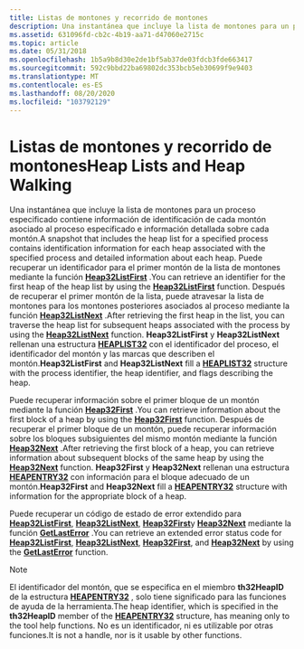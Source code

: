 ```yaml
---
title: Listas de montones y recorrido de montones
description: Una instantánea que incluye la lista de montones para un proceso especificado contiene información de identificación de cada montón asociado al proceso especificado e información detallada sobre cada montón.
ms.assetid: 631096fd-cb2c-4b19-aa71-d47060e2715c
ms.topic: article
ms.date: 05/31/2018
ms.openlocfilehash: 1b5a9b8d30e2de1bf5ab37de03fdcb3fde663417
ms.sourcegitcommit: 592c9bbd22ba69802dc353bcb5eb30699f9e9403
ms.translationtype: MT
ms.contentlocale: es-ES
ms.lasthandoff: 08/20/2020
ms.locfileid: "103792129"
---
```

# <a name="heap-lists-and-heap-walking"></a><span data-ttu-id="c0bde-103">Listas de montones y recorrido de montones</span><span class="sxs-lookup"><span data-stu-id="c0bde-103">Heap Lists and Heap Walking</span></span>

<span data-ttu-id="c0bde-104">Una instantánea que incluye la lista de montones para un proceso especificado contiene información de identificación de cada montón asociado al proceso especificado e información detallada sobre cada montón.</span><span class="sxs-lookup"><span data-stu-id="c0bde-104">A snapshot that includes the heap list for a specified process contains identification information for each heap associated with the specified process and detailed information about each heap.</span></span> <span data-ttu-id="c0bde-105">Puede recuperar un identificador para el primer montón de la lista de montones mediante la función [**Heap32ListFirst**](/windows/desktop/api/TlHelp32/nf-tlhelp32-heap32listfirst) .</span><span class="sxs-lookup"><span data-stu-id="c0bde-105">You can retrieve an identifier for the first heap of the heap list by using the [**Heap32ListFirst**](/windows/desktop/api/TlHelp32/nf-tlhelp32-heap32listfirst) function.</span></span> <span data-ttu-id="c0bde-106">Después de recuperar el primer montón de la lista, puede atravesar la lista de montones para los montones posteriores asociados al proceso mediante la función [**Heap32ListNext**](/windows/desktop/api/TlHelp32/nf-tlhelp32-heap32listnext) .</span><span class="sxs-lookup"><span data-stu-id="c0bde-106">After retrieving the first heap in the list, you can traverse the heap list for subsequent heaps associated with the process by using the [**Heap32ListNext**](/windows/desktop/api/TlHelp32/nf-tlhelp32-heap32listnext) function.</span></span> <span data-ttu-id="c0bde-107">**Heap32ListFirst** y **Heap32ListNext** rellenan una estructura [**HEAPLIST32**](/windows/win32/api/tlhelp32/ns-tlhelp32-heaplist32) con el identificador del proceso, el identificador del montón y las marcas que describen el montón.</span><span class="sxs-lookup"><span data-stu-id="c0bde-107">**Heap32ListFirst** and **Heap32ListNext** fill a [**HEAPLIST32**](/windows/win32/api/tlhelp32/ns-tlhelp32-heaplist32) structure with the process identifier, the heap identifier, and flags describing the heap.</span></span>

<span data-ttu-id="c0bde-108">Puede recuperar información sobre el primer bloque de un montón mediante la función [**Heap32First**](/windows/desktop/api/TlHelp32/nf-tlhelp32-heap32first) .</span><span class="sxs-lookup"><span data-stu-id="c0bde-108">You can retrieve information about the first block of a heap by using the [**Heap32First**](/windows/desktop/api/TlHelp32/nf-tlhelp32-heap32first) function.</span></span> <span data-ttu-id="c0bde-109">Después de recuperar el primer bloque de un montón, puede recuperar información sobre los bloques subsiguientes del mismo montón mediante la función [**Heap32Next**](/windows/desktop/api/TlHelp32/nf-tlhelp32-heap32next) .</span><span class="sxs-lookup"><span data-stu-id="c0bde-109">After retrieving the first block of a heap, you can retrieve information about subsequent blocks of the same heap by using the [**Heap32Next**](/windows/desktop/api/TlHelp32/nf-tlhelp32-heap32next) function.</span></span> <span data-ttu-id="c0bde-110">**Heap32First** y **Heap32Next** rellenan una estructura [**HEAPENTRY32**](/windows/win32/api/tlhelp32/ns-tlhelp32-heapentry32) con información para el bloque adecuado de un montón.</span><span class="sxs-lookup"><span data-stu-id="c0bde-110">**Heap32First** and **Heap32Next** fill a [**HEAPENTRY32**](/windows/win32/api/tlhelp32/ns-tlhelp32-heapentry32) structure with information for the appropriate block of a heap.</span></span>

<span data-ttu-id="c0bde-111">Puede recuperar un código de estado de error extendido para [**Heap32ListFirst**](/windows/desktop/api/TlHelp32/nf-tlhelp32-heap32listfirst), [**Heap32ListNext**](/windows/desktop/api/TlHelp32/nf-tlhelp32-heap32listnext), [**Heap32First**](/windows/desktop/api/TlHelp32/nf-tlhelp32-heap32first)y [**Heap32Next**](/windows/desktop/api/TlHelp32/nf-tlhelp32-heap32next) mediante la función [**GetLastError**](/windows/desktop/api/errhandlingapi/nf-errhandlingapi-getlasterror) .</span><span class="sxs-lookup"><span data-stu-id="c0bde-111">You can retrieve an extended error status code for [**Heap32ListFirst**](/windows/desktop/api/TlHelp32/nf-tlhelp32-heap32listfirst), [**Heap32ListNext**](/windows/desktop/api/TlHelp32/nf-tlhelp32-heap32listnext), [**Heap32First**](/windows/desktop/api/TlHelp32/nf-tlhelp32-heap32first), and [**Heap32Next**](/windows/desktop/api/TlHelp32/nf-tlhelp32-heap32next) by using the [**GetLastError**](/windows/desktop/api/errhandlingapi/nf-errhandlingapi-getlasterror) function.</span></span>

> [!Note]  
> <span data-ttu-id="c0bde-112">El identificador del montón, que se especifica en el miembro **th32HeapID** de la estructura [**HEAPENTRY32**](/windows/win32/api/tlhelp32/ns-tlhelp32-heapentry32) , solo tiene significado para las funciones de ayuda de la herramienta.</span><span class="sxs-lookup"><span data-stu-id="c0bde-112">The heap identifier, which is specified in the **th32HeapID** member of the [**HEAPENTRY32**](/windows/win32/api/tlhelp32/ns-tlhelp32-heapentry32) structure, has meaning only to the tool help functions.</span></span> <span data-ttu-id="c0bde-113">No es un identificador, ni es utilizable por otras funciones.</span><span class="sxs-lookup"><span data-stu-id="c0bde-113">It is not a handle, nor is it usable by other functions.</span></span>

 

 

 